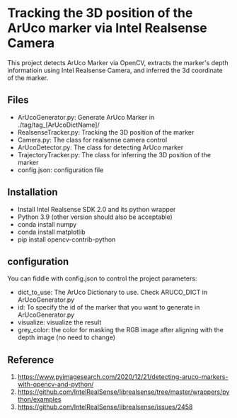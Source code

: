 # Tracking the 3D position of the ArUco marker via Intel Realsense Camera

This project detects ArUco Marker via OpenCV, extracts the marker's depth informatioin using Intel Realsense Camera, and inferred the 3d coordinate of the marker.

## Files
* ArUcoGenerator.py:  Generate ArUco Marker in ./tag/tag_[ArUcoDictName]/
* RealsenseTracker.py: Tracking the 3D position of the marker
* Camera.py: The class for realsense camera control
* ArUcoDetector.py: The class for detecting ArUco marker
* TrajectoryTracker.py: The class for inferring the 3D position of the marker
* config.json: configuration file

## Installation
* Install Intel Realsense SDK 2.0 and its python wrapper
* Python 3.9 (other version should also be acceptable)
* conda install numpy
* conda install matplotlib
* pip install opencv-contrib-python

## configuration
You can fiddle with config.json to control the project parameters:
* dict_to_use: The ArUco Dictionary to use. Check ARUCO_DICT in ArUcoGenerator.py
* id: To specify the id of the marker that you want to generate in ArUcoGenerator.py
* visualize: visualize the result
* grey_color: the color for masking the RGB image after aligning with the depth image (no need to change)

## Reference
1. https://www.pyimagesearch.com/2020/12/21/detecting-aruco-markers-with-opencv-and-python/
2. https://github.com/IntelRealSense/librealsense/tree/master/wrappers/python/examples
3. https://github.com/IntelRealSense/librealsense/issues/2458